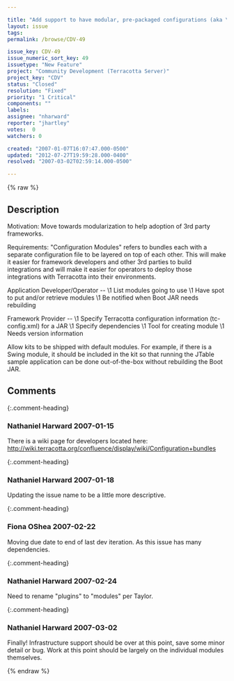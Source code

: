 ```yaml
---

title: "Add support to have modular, pre-packaged configurations (aka \"config modules\")"
layout: issue
tags: 
permalink: /browse/CDV-49

issue_key: CDV-49
issue_numeric_sort_key: 49
issuetype: "New Feature"
project: "Community Development (Terracotta Server)"
project_key: "CDV"
status: "Closed"
resolution: "Fixed"
priority: "1 Critical"
components: ""
labels: 
assignee: "nharward"
reporter: "jhartley"
votes:  0
watchers: 0

created: "2007-01-07T16:07:47.000-0500"
updated: "2012-07-27T19:59:28.000-0400"
resolved: "2007-03-02T02:59:14.000-0500"

---
```




{% raw %}



## Description

<div markdown="1" class="description">

Motivation:
Move towards modularization to help adoption of 3rd party frameworks.

Requirements:
"Configuration Modules" refers to bundles each with a separate configuration file to be layered on top of each other.  This will make it easier for framework developers and other 3rd parties to build integrations and will make it easier for operators to deploy those integrations with Terracotta into their environments.

Application Developer/Operator --
    \1 List modules going to use
    \1 Have spot to put and/or retrieve modules
    \1 Be notified when Boot JAR needs rebuilding

Framework Provider --
    \1 Specify Terracotta configuration information (tc-config.xml) for a JAR
    \1 Specify dependencies
    \1 Tool for creating module
    \1 Needs version information

Allow kits to be shipped with default modules.  For example, if there is a Swing module, it should be included in the kit so that running the JTable sample application can be done out-of-the-box without rebuilding the Boot JAR.


</div>

## Comments


{:.comment-heading}
### **Nathaniel Harward** <span class="date">2007-01-15</span>

<div markdown="1" class="comment">

There is a wiki page for developers located here: http://wiki.terracotta.org/confluence/display/wiki/Configuration+bundles

</div>


{:.comment-heading}
### **Nathaniel Harward** <span class="date">2007-01-18</span>

<div markdown="1" class="comment">

Updating the issue name to be a little more descriptive.

</div>


{:.comment-heading}
### **Fiona OShea** <span class="date">2007-02-22</span>

<div markdown="1" class="comment">

Moving due date to end of last dev iteration. As this issue has many dependencies.

</div>


{:.comment-heading}
### **Nathaniel Harward** <span class="date">2007-02-24</span>

<div markdown="1" class="comment">

Need to rename "plugins" to "modules" per Taylor.

</div>


{:.comment-heading}
### **Nathaniel Harward** <span class="date">2007-03-02</span>

<div markdown="1" class="comment">

Finally!  Infrastructure support should be over at this point, save some minor detail or bug.  Work at this point should be largely on the individual modules themselves.

</div>



{% endraw %}
